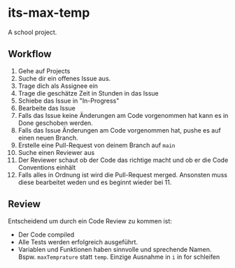 # its-max-temp

A school project.

## Workflow

1. Gehe auf Projects
2. Suche dir ein offenes Issue aus.
3. Trage dich als Assignee ein
4. Trage die geschätze Zeit in Stunden in das Issue
5. Schiebe das Issue in "In-Progress"
6. Bearbeite das Issue
7. Falls das Issue keine Änderungen am Code vorgenommen hat kann es in Done geschoben werden.
8. Falls das Issue Änderungen am Code vorgenommen hat, pushe es auf einen neuen Branch.
9. Erstelle eine Pull-Request von deinem Branch auf `main`
10. Suche einen Reviewer aus
11. Der Reviewer schaut ob der Code das richtige macht und ob er die Code Conventions einhält
12. Falls alles in Ordnung ist wird die Pull-Request merged. Ansonsten muss diese bearbeitet weden und es beginnt wieder bei 11.

## Review

Entscheidend um durch ein Code Review zu kommen ist:
 - Der Code compiled 
 - Alle Tests werden erfolgreich ausgeführt.
 - Variablen und Funktionen haben sinnvolle und sprechende Namen. Bspw. `maxTemprature` statt `temp`. Einzige Ausnahme in `i` in for schleifen
